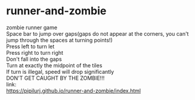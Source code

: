 # runner-and-zombie
zombie runner game<br/>
Space bar to jump over gaps(gaps do not appear at the corners, you can't jump through the spaces at turning points!)<br/>
Press left to turn let<br/>
Press right to turn right<br/>
Don't fall into the gaps<br/>
Turn at exactly the midpoint of the tiles<br/>
If turn is illegal, speed will drop significantly<br/>
DON'T GET CAUGHT BY THE ZOMBIE!!!<br/>
link:</br>
https://pipilurj.github.io/runner-and-zombie/index.html
